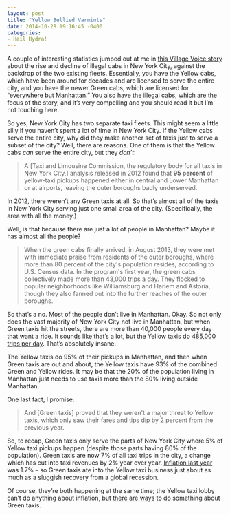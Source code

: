 ```yaml
---
layout: post
title: "Yellow Bellied Varmints"
date: 2014-10-28 19:16:45 -0400
categories: 
- Hail Hydra!
---
```


A couple of interesting statistics jumped out at me in [this Village Voice story](http://blogs.villagevoice.com/runninscared/2014/09/illegal-taxis-vs-green-cabs.php) about the rise and decline of illegal cabs in New York City, against the backdrop of the two existing fleets. Essentially, you have the Yellow cabs, which have been around for decades and are licensed to serve the entire city, and you have the newer Green cabs, which are licensed for “everywhere but Manhattan.” You also have the illegal cabs, which are the focus of the story, and it’s very compelling and you should read it but I’m not touching here.

So yes, New York City has two separate taxi fleets. This might seem a little silly if you haven’t spent a lot of time in New York City. If the Yellow cabs serve the entire city, why did they make another set of taxis just to serve a subset of the city?  Well, there are reasons. One of them is that the Yellow cabs *can* serve the entire city, but they *don’t*:

> A [Taxi and Limousine Commission, the regulatory body for all taxis in New York City,] analysis released in 2012 found that **95 percent** of yellow-taxi pickups happened either in central and Lower Manhattan or at airports, leaving the outer boroughs badly underserved. 

In 2012, there weren’t any Green taxis at all. So that’s almost all of the taxis in New York City serving just one small area of the city. (Specifically, the area with all the money.) 

Well, is that because there are just a lot of people in Manhattan? Maybe it has almost all the people?

> When the green cabs finally arrived, in August 2013, they were met with immediate praise from residents of the outer boroughs, where more than 80 percent of the city's population resides, according to U.S. Census data. In the program's first year, the green cabs collectively made more than 43,000 trips a day. They flocked to popular neighborhoods like Williamsburg and Harlem and Astoria, though they also fanned out into the further reaches of the outer boroughs. 

So that’s a no. Most of the people don’t live in Manhattan. Okay. So not only does the vast majority of New York City not live in Manhattan, but when Green taxis hit the streets, there are more than 40,000 people every day that want a ride. It sounds like that’s a lot, but the Yellow taxis do [485,000 trips per day](http://www.nyc.gov/html/tlc/downloads/pdf/2014_taxicab_fact_book.pdf). That’s absolutely insane.

The Yellow taxis do 95% of their pickups in Manhattan, and then when Green taxis are out and about, the Yellow taxis have 93% of the combined Green and Yellow rides. It may be that the 20% of the population living in Manhattan just needs to use taxis more than the 80% living outside Manhattan.

One last fact, I promise:

> And [Green taxis] proved that they weren't a major threat to Yellow taxis, which only saw their fares and tips dip by 2 percent from the previous year.

So, to recap, Green taxis only serve the parts of New York City where 5% of Yellow taxi pickups happen (despite those parts having 80% of the population). Green taxis are now 7% of all taxi trips in the city, a change which has cut into taxi revenues by 2% year over year. [Inflation last year](http://www.bls.gov/news.release/cpi.nr0.htm) was 1.7% – so Green taxis ate into the Yellow taxi business just about as much as a sluggish recovery from a global recession.

Of course, they’re both happening at the same time; the Yellow taxi lobby can’t do anything about inflation, but [there are ways](http://www.capitalnewyork.com/article/politics/2013/09/8533906/de-blasio-taxi-industry-ally-will-start-ditching-yassky) to do something about Green taxis.